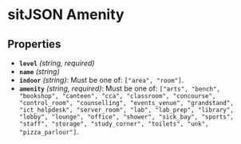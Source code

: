 # sitJSON Amenity

## Properties

- **`level`** *(string, required)*
- **`name`** *(string)*
- **`indoor`** *(string)*: Must be one of: `["area", "room"]`.
- **`amenity`** *(string, required)*: Must be one of: `["arts", "bench", "bookshop", "canteen", "cca", "classroom", "concourse", "control_room", "counselling", "events_venue", "grandstand", "ict_helpdesk", "server_room", "lab", "lab_prep", "library", "lobby", "lounge", "office", "shower", "sick_bay", "sports", "staff", "storage", "study_corner", "toilets", "unk", "pizza_parlour"]`.
